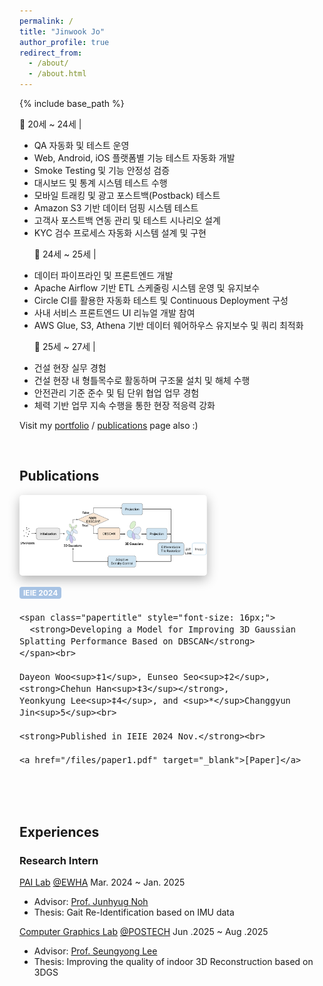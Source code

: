 ```yaml
---
permalink: /
title: "Jinwook Jo"
author_profile: true
redirect_from: 
  - /about/
  - /about.html
---
```


{% include base_path %}

📌 20세 ~ 24세 | <p>
  - QA 자동화 및 테스트 운영 <br />
  - Web, Android, iOS 플랫폼별 기능 테스트 자동화 개발 <br />
  - Smoke Testing 및 기능 안정성 검증 <br />
  - 대시보드 및 통계 시스템 테스트 수행 <br />
  - 모바일 트래킹 및 광고 포스트백(Postback) 테스트 <br />
  - Amazon S3 기반 데이터 덤핑 시스템 테스트 <br />
  - 고객사 포스트백 연동 관리 및 테스트 시나리오 설계 <br />
  - KYC 검수 프로세스 자동화 시스템 설계 및 구현 <p>
📌 24세 ~ 25세 |  <p>
  - 데이터 파이프라인 및 프론트엔드 개발 <br />
  - Apache Airflow 기반 ETL 스케줄링 시스템 운영 및 유지보수 <br />
  - Circle CI를 활용한 자동화 테스트 및 Continuous Deployment 구성 <br />
  - 사내 서비스 프론트엔드 UI 리뉴얼 개발 참여 <br />
  - AWS Glue, S3, Athena 기반 데이터 웨어하우스 유지보수 및 쿼리 최적화 <p>
📌 25세 ~ 27세 |  <p>
  - 건설 현장 실무 경험 <br />
  - 건설 현장 내 형틀목수로 활동하며 구조물 설치 및 해체 수행 <br />
  - 안전관리 기준 준수 및 팀 단위 협업 업무 경험 <br />
  - 체력 기반 업무 지속 수행을 통한 현장 적응력 강화 <br />

<!-- <p align="center">
  <a href="mailto:chehunhan16@gmail.com">E-mail</a> |
  <a href="/files/cv_0803.pdf" target="_blank">CV</a> |
  <a href="https://github.com/chehun16">Github</a>
</p> -->

Visit my [portfolio](https://chehun16.github.io/portfolio/) / [publications](https://chehun16.github.io/publications/) page also :)

<br>


Publications
------

<div style="display: flex; flex-wrap: wrap; gap: 16px; align-items: center; margin-bottom: 32px;">
  <img src="/images/3dgs_1.png" alt="3dgs"
     style="width: 300px; max-width: 100%; object-fit: cover;
            border-radius: 5px; flex-shrink: 0;
            box-shadow: 0 6px 18px rgba(0, 0, 0, 0.3);">

  <div style="font-size: 16px; min-width: 200px; flex: 1;">
    <div style="background-color: #a7c3e4ff; color: white; font-size: 12px; font-weight: bold;
                padding: 2px 6px; border-radius: 4px; display: inline-block; margin-bottom: 4px;">
      IEIE 2024
    </div><br>
    
    <span class="papertitle" style="font-size: 16px;">
      <strong>Developing a Model for Improving 3D Gaussian Splatting Performance Based on DBSCAN</strong>
    </span><br>
    
    Dayeon Woo<sup>‡1</sup>, Eunseo Seo<sup>‡2</sup>, <strong>Chehun Han<sup>‡3</sup></strong>, 
    Yeonkyung Lee<sup>‡4</sup>, and <sup>*</sup>Changgyun Jin<sup>5</sup><br>
    
    <strong>Published in IEIE 2024 Nov.</strong><br>
    
    <a href="/files/paper1.pdf" target="_blank">[Paper]</a>
  </div>
</div>

<br>

Experiences
------

### Research Intern

[PAI Lab](https://pai.ewha.ac.kr/) [@EWHA](https://www.ewha.ac.kr/ewha/index.do) Mar. 2024 ~ Jan. 2025
- Advisor: [Prof. Junhyug Noh](https://junhyug.github.io/)
- Thesis: Gait Re-Identification based on IMU data

[Computer Graphics Lab](https://cg.postech.ac.kr/) [@POSTECH](https://postech.ac.kr/kor/index.do) Jun .2025 ~ Aug .2025
- Advisor: [Prof. Seungyong Lee](https://cg.postech.ac.kr/leesy/)
- Thesis: Improving the quality of indoor 3D Reconstruction based on 3DGS

<br>


<!-- ### <a href="https://deepdaiv.oopy.io/" style="color: #264a8e; text-decoration: none;">**deepdaiv**</a> 
Apr. 2023 ~ Feb. 2025
- '23s Data Analysis
- '23f Audio
- ‘24w Audio
- ‘24s Deep Learning Architecture
- '24f Self driving -->

